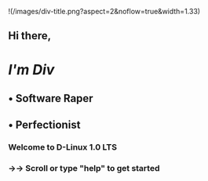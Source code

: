 !(/images/div-title.png?aspect=2&noflow=true&width=1.33)


##   Hi there, 

#  *I'm Div*

##   • Software Raper
##   • Perfectionist





### Welcome to D-Linux 1.0 LTS
### →→ Scroll or type "help" to get started
